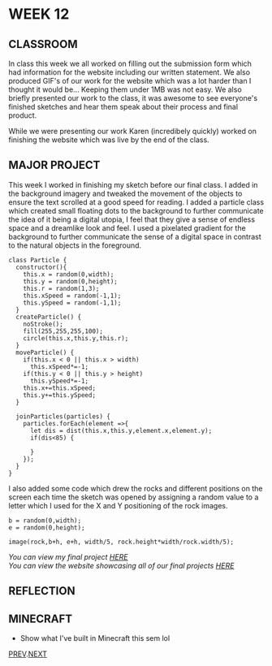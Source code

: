# WEEK 12

## CLASSROOM
In class this week we all worked on filling out the submission form which had information for the website including our written statement. We also produced GIF's of our work for the website which was a lot harder than I thought it would be... Keeping them under 1MB was not easy. We also briefly presented our work to the class, it was awesome to see everyone's finished sketches and hear them speak about their process and final product.

While we were presenting our work Karen (incredibely quickly) worked on finishing the website which was live by the end of the class.

## MAJOR PROJECT
This week I worked in finishing my sketch before our final class. I added in the background imagery and tweaked the movement of the objects to ensure the text scrolled at a good speed for reading. I added a particle class which created small floating dots to the background to further communicate the idea of it being a digital utopia, I feel that they give a sense of endless space and a dreamlike look and feel. I used a pixelated gradient for the background to further communicate the sense of a digital space in contrast to the natural objects in the foreground.

``` // 
class Particle {
  constructor(){
    this.x = random(0,width);
    this.y = random(0,height);
    this.r = random(1,3);
    this.xSpeed = random(-1,1);
    this.ySpeed = random(-1,1);
  }
  createParticle() {
    noStroke();
    fill(255,255,255,100);
    circle(this.x,this.y,this.r);
  }
  moveParticle() {
    if(this.x < 0 || this.x > width)
      this.xSpeed*=-1;
    if(this.y < 0 || this.y > height)
      this.ySpeed*=-1;
    this.x+=this.xSpeed;
    this.y+=this.ySpeed;
  }

  joinParticles(particles) {
    particles.forEach(element =>{
      let dis = dist(this.x,this.y,element.x,element.y);
      if(dis<85) {

      }
    });
  }
}
``` 

I also added some code which drew the rocks and different positions on the screen each time the sketch was opened by assigning a random value to a letter which I used for the X and Y positioning of the rock images.
``` // 
b = random(0,width);
e = random(0,height);

image(rock,b+h, e+h, width/5, rock.height*width/rock.width/5);
``` 
*You can view my final project [HERE](https://hamishpayne.github.io/CODE-WORDS/Processing/NEOTOPIA/)*\
*You can view the website showcasing all of our final projects [HERE](http://digbeyond.com/codeWords/list.php)*

## REFLECTION

## MINECRAFT
- Show what I've built in Minecraft this sem lol

[PREV](https://github.com/HamishPayne/CODE-WORDS/edit/master/Classroom/Week-11).[NEXT](https://github.com/HamishPayne/CODE-WORDS/edit/master/Classroom/Week-13)
